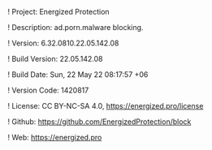 ! Project: Energized Protection

! Description: ad.porn.malware blocking.

! Version: 6.32.0810.22.05.142.08

! Build Version: 22.05.142.08

! Build Date: Sun, 22 May 22 08:17:57 +06

! Version Code: 1420817

! License: CC BY-NC-SA 4.0, https://energized.pro/license

! Github: https://github.com/EnergizedProtection/block

! Web: https://energized.pro
